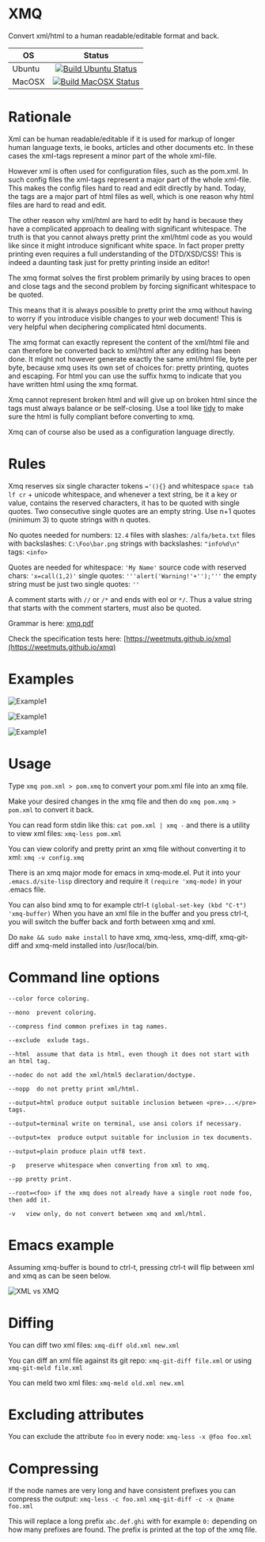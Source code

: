 # XMQ

Convert xml/html to a human readable/editable format and back.

| OS           | Status           |
| ------------ |:-------------:|
| Ubuntu | [![Build Ubuntu Status](https://github.com/weetmuts/xmq/workflows/Build%20Ubuntu/badge.svg)](https://github.com/weetmuts/xmq/actions)|
| MacOSX | [![Build MacOSX Status](https://github.com/weetmuts/xmq/workflows/Build%20MacOSX/badge.svg)](https://github.com/weetmuts/xmq/actions)|

# Rationale

Xml can be human readable/editable if it is used for markup of longer
human language texts, ie books, articles and other documents etc. In
these cases the xml-tags represent a minor part of the whole xml-file.

However xml is often used for configuration files, such as the
pom.xml.  In such config files the xml-tags represent a major part of
the whole xml-file.  This makes the config files hard to read and edit
directly by hand.  Today, the tags are a major part of html files as
well, which is one reason why html files are hard to read and edit.

The other reason why xml/html are hard to edit by hand is because they
have a complicated approach to dealing with significant whitespace.
The truth is that you cannot always pretty print the xml/html code as
you would like since it might introduce significant white space.  In
fact proper pretty printing even requires a full understanding of the
DTD/XSD/CSS!  This is indeed a daunting task just for pretty printing inside
an editor!

The xmq format solves the first problem primarily by using braces to
open and close tags and the second problem by forcing significant
whitespace to be quoted.

This means that it is always possible to pretty print the xmq without
having to worry if you introduce visible changes to your web document!
This is very helpful when deciphering complicated html documents.

The xmq format can exactly represent the content of the xml/html file
and can therefore be converted back to xml/html after any editing has
been done.  It might not however generate exactly the same xml/html
file, byte per byte, because xmq uses its own set of choices for:
pretty printing, quotes and escaping. For html you can use the suffix
hxmq to indicate that you have written html using the xmq format.

Xmq cannot represent broken html and will give up on broken html since
the tags must always balance or be self-closing. Use a tool like
[tidy](http://manpages.ubuntu.com/manpages/bionic/man1/tidy.1.html)
to make sure the html is fully compliant before converting to xmq.

Xmq can of course also be used as a configuration language directly.

# Rules

Xmq reserves six single character tokens `='(){}` and whitespace
`space tab lf cr` + unicode whitespace, and whenever a text string, be
it a key or value, contains the reserved characters, it has to be
quoted with single quotes. Two consecutive single quotes are an empty
string. Use n+1 quotes (minimum 3) to quote strings with n quotes.

No quotes needed for numbers: `12.4` files with slashes: `/alfa/beta.txt` files with backslashes: `C:\Foo\bar.png`
strings with backslashes: `"info%d\n"` tags: `<info>`

Quotes are needed for whitespace: `'My Name'` source code with reserved chars: `'x=call(1,2)'`
single quotes: `'''alert('Warning!'+'');'''` the empty string must be just two single quotes: `''`

A comment starts with `//` or `/*` and ends with eol or `*/`. Thus a
value string that starts with the comment starters, must also be quoted.

Grammar is here: [xmq.pdf](https://github.com/weetmuts/xmq/blob/master/doc/xmq.pdf)

Check the specification tests here: [https://weetmuts.github.io/xmq](https://weetmuts.github.io/xmq)

# Examples

![Example1](/doc/ex1.png)

![Example1](/doc/ex2.png)

![Example1](/doc/ex3.png)

# Usage

Type `xmq pom.xml > pom.xmq` to convert your pom.xml file into an xmq file.

Make your desired changes in the xmq file and then
do `xmq pom.xmq > pom.xml` to convert it back.

You can read form stdin like this:  `cat pom.xml | xmq -`
and there is a utility to view xml files: `xmq-less pom.xml`

You can view colorify and pretty print an xmq file without converting it to xml:
`xmq -v config.xmq`

There is an xmq major mode for emacs in xmq-mode.el.
Put it into your `.emacs.d/site-lisp` directory and
require it `(require 'xmq-mode)` in your .emacs file.

You can also bind xmq to for example ctrl-t `(global-set-key (kbd "C-t") 'xmq-buffer)`
When you have an xml file in the buffer and you press ctrl-t, you will
switch the buffer back and forth between xmq and xml.

Do `make && sudo make install` to have xmq, xmq-less, xmq-diff, xmq-git-diff and xmq-meld
installed into /usr/local/bin.

# Command line options

```
--color force coloring.

--mono  prevent coloring.

--compress find common prefixes in tag names.

--exclude  exlude tags.

--html  assume that data is html, even though it does not start with an html tag.

--nodec do not add the xml/html5 declaration/doctype.

--nopp  do not pretty print xml/html.

--output=html produce output suitable inclusion between <pre>...</pre> tags.

--output=terminal write on terminal, use ansi colors if necessary.

--output=tex  produce output suitable for inclusion in tex documents.

--output=plain produce plain utf8 text.

-p   preserve whitespace when converting from xml to xmq.

--pp pretty print.

--root=<foo> if the xmq does not already have a single root node foo, then add it.

-v   view only, do not convert between xmq and xml/html.
```

# Emacs example

Assuming xmq-buffer is bound to ctrl-t, pressing ctrl-t
will flip between xml and xmq as can be seen below.

![XML vs XMQ](/doc/emacs_xml_xmq.png)

# Diffing

You can diff two xml files: `xmq-diff old.xml new.xml`

You can diff an xml file against its git repo: `xmq-git-diff file.xml` or using `xmq-git-meld file.xml`

You can meld two xml files: `xmq-meld old.xml new.xml`

# Excluding attributes

You can exclude the attribute `foo` in every node: `xmq-less -x @foo foo.xml`

# Compressing

If the node names are very long and have consistent prefixes
you can compress the output: `xmq-less -c foo.xml` `xmq-git-diff -c -x @name foo.xml`

This will replace a long prefix `abc.def.ghi` with for example `0:`
depending on how many prefixes are found. The prefix is printed
at the top of the xmq file.
